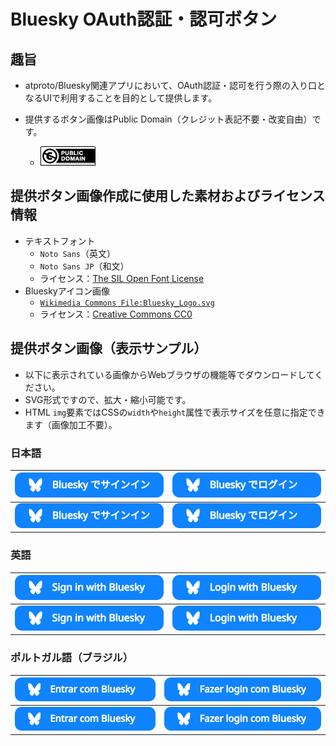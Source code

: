 # Bluesky OAuth認証・認可ボタン

## 趣旨

- atproto/Bluesky関連アプリにおいて、OAuth認証・認可を行う際の入り口となるUIで利用することを目的として提供します。

- 提供するボタン画像はPublic Domain（クレジット表記不要・改変自由）です。
  - <img src="./public-domain.png" />

## 提供ボタン画像作成に使用した素材およびライセンス情報

- テキストフォント
  - `Noto Sans`（英文）
  - `Noto Sans JP`（和文）
  - ライセンス：[The SIL Open Font License](https://openfontlicense.org/)
- Blueskyアイコン画像
  - [`Wikimedia Commons File:Bluesky_Logo.svg`](https://commons.wikimedia.org/wiki/File:Bluesky_Logo.svg)
  - ライセンス：[Creative Commons CC0](https://creativecommons.org/publicdomain/zero/1.0/)

## 提供ボタン画像（表示サンプル）

- 以下に表示されている画像からWebブラウザの機能等でダウンロードしてください。
- SVG形式ですので、拡大・縮小可能です。
- HTML `img`要素ではCSSの`width`や`height`属性で表示サイズを任意に指定できます（画像加工不要）。

### 日本語

| <img src="./Sign-in-with-Bluesky-ja.svg" /> | <img src="./Login-with-Bluesky-ja.svg" /> |
| --- | --- |
| <img src="./Sign-in-with-Bluesky-ja.svg" width="270" /> | <img src="./Login-with-Bluesky-ja.svg" width="270" /> |

### 英語

| <img src="./Sign-in-with-Bluesky-en.svg" /> | <img src="./Login-with-Bluesky-en.svg" /> |
| --- | --- |
| <img src="./Sign-in-with-Bluesky-en.svg" width="270" /> | <img src="./Login-with-Bluesky-en.svg" width="270" /> |

### ポルトガル語（ブラジル）

| <img src="./Entrar-com-Bluesky-pt-BR.svg" /> | <img src="./Fazer-login-com-Bluesky-pt-BR.svg" /> |
| --- | --- |
| <img src="./Entrar-com-Bluesky-pt-BR.svg" width="300" /> | <img src="./Fazer-login-com-Bluesky-pt-BR.svg" width="270" /> |
